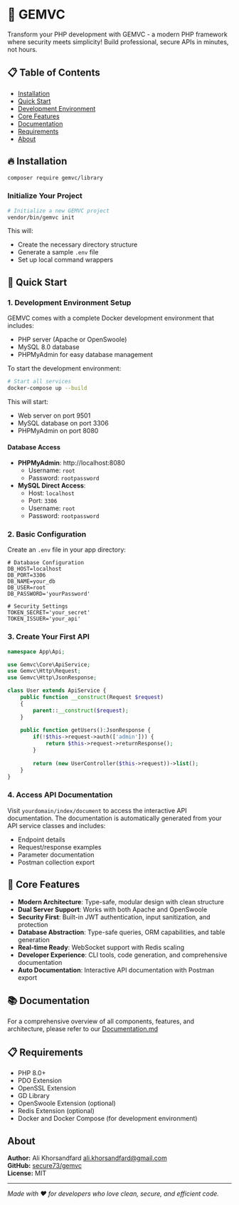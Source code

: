 # 🚀 GEMVC

Transform your PHP development with GEMVC - a modern PHP framework where security meets simplicity! Build professional, secure APIs in minutes, not hours.

## 📋 Table of Contents
- [Installation](#-installation)
- [Quick Start](#-quick-start)
- [Development Environment](#-development-environment)
- [Core Features](#-core-features)
- [Documentation](#-documentation)
- [Requirements](#-requirements)
- [About](#about)

## 🔥 Installation

```bash
composer require gemvc/library
```

### Initialize Your Project

```bash
# Initialize a new GEMVC project
vendor/bin/gemvc init
```

This will:
- Create the necessary directory structure
- Generate a sample `.env` file
- Set up local command wrappers

## 🔄 Quick Start

### 1. Development Environment Setup

GEMVC comes with a complete Docker development environment that includes:
- PHP server (Apache or OpenSwoole)
- MySQL 8.0 database
- PHPMyAdmin for easy database management

To start the development environment:

```bash
# Start all services
docker-compose up --build
```

This will start:
- Web server on port 9501
- MySQL database on port 3306
- PHPMyAdmin on port 8080

#### Database Access
- **PHPMyAdmin**: http://localhost:8080
  - Username: `root`
  - Password: `rootpassword`
- **MySQL Direct Access**:
  - Host: `localhost`
  - Port: `3306`
  - Username: `root`
  - Password: `rootpassword`

### 2. Basic Configuration

Create an `.env` file in your app directory:

```env
# Database Configuration
DB_HOST=localhost
DB_PORT=3306
DB_NAME=your_db
DB_USER=root
DB_PASSWORD='yourPassword'

# Security Settings
TOKEN_SECRET='your_secret'
TOKEN_ISSUER='your_api'
```

### 3. Create Your First API

```php
namespace App\Api;

use Gemvc\Core\ApiService;
use Gemvc\Http\Request;
use Gemvc\Http\JsonResponse;

class User extends ApiService {
    public function __construct(Request $request)
    {
        parent::__construct($request);
    }
    
    public function getUsers():JsonResponse {
        if(!$this->request->auth(['admin'])) {
            return $this->request->returnResponse();
        }
        
        return (new UserController($this->request))->list();
    }
}
```

### 4. Access API Documentation

Visit `yourdomain/index/document` to access the interactive API documentation. The documentation is automatically generated from your API service classes and includes:
- Endpoint details
- Request/response examples
- Parameter documentation
- Postman collection export

## 🎯 Core Features

- **Modern Architecture**: Type-safe, modular design with clean structure
- **Dual Server Support**: Works with both Apache and OpenSwoole
- **Security First**: Built-in JWT authentication, input sanitization, and protection
- **Database Abstraction**: Type-safe queries, ORM capabilities, and table generation
- **Real-time Ready**: WebSocket support with Redis scaling
- **Developer Experience**: CLI tools, code generation, and comprehensive documentation
- **Auto Documentation**: Interactive API documentation with Postman export

## 📚 Documentation

For a comprehensive overview of all components, features, and architecture, please refer to our [Documentation.md](Documentation.md)

## 📋 Requirements
- PHP 8.0+
- PDO Extension
- OpenSSL Extension
- GD Library
- OpenSwoole Extension (optional)
- Redis Extension (optional)
- Docker and Docker Compose (for development environment)

## About
**Author:** Ali Khorsandfard <ali.khorsandfard@gmail.com>  
**GitHub:** [secure73/gemvc](https://github.com/secure73/gemvc)  
**License:** MIT

---
*Made with ❤️ for developers who love clean, secure, and efficient code.*


